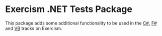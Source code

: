 # Exercism .NET Tests Package

This package adds some additional functionality to be used in the [C#](https://exercism.org/tracks/csharp/), [F#](https://exercism.org/tracks/fsharp/) and [VB](https://exercism.org/tracks/vbnet/) tracks on Exercism.
